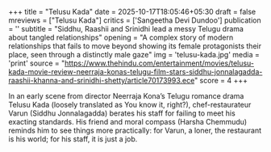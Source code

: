 +++
title = "Telusu Kada"
date = 2025-10-17T18:05:46+05:30
draft = false
mreviews = ["Telusu Kada"]
critics = ['Sangeetha Devi Dundoo']
publication = ''
subtitle = "Siddhu, Raashii and Srinidhi lead a messy Telugu drama about tangled relationships"
opening = "A complex story of modern relationships that fails to move beyond showing its female protagonists their place, seen through a distinctly male gaze"
img = 'telusu-kada.jpg'
media = 'print'
source = "https://www.thehindu.com/entertainment/movies/telusu-kada-movie-review-neerraja-konas-telugu-film-stars-siddhu-jonnalagadda-raashii-khanna-and-srinidhi-shetty/article70173993.ece"
score = 4
+++

In an early scene from director Neerraja Kona’s Telugu romance drama Telusu Kada (loosely translated as You know it, right?), chef-restaurateur Varun (Siddhu Jonnalagadda) berates his staff for failing to meet his exacting standards. His friend and moral compass (Harsha Chemmudu) reminds him to see things more practically: for Varun, a loner, the restaurant is his world; for his staff, it is just a job.

